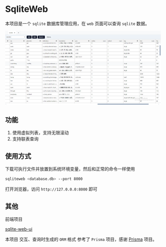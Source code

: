 # SqliteWeb

本项目是一个 `sqlite` 数据库管理应用，在 `web` 页面可以查询 `sqlite` 数据。

![截图](./assets/v0.1.0.preview.png)

## 功能

1. 使用虚拟列表，支持无限滚动
2. 支持联表查询

## 使用方式

下载可执行文件并放置到系统环境变量，然后和正常的命令一样使用
<!-- download the execuable file, and save it filepath to your system PATH, then using like other command -->

```bash
sqliteweb <database.db> --port 8000
```

打开浏览器，访问 `http://127.0.0.0:8000` 即可
<!-- open the browser, visit `http://127.0.0.0:8000` -->

## 其他

前端项目
<!-- frontend project -->
[sqlite-web-ui](https://github.com/ltaoo/sqlite-web-ui)

本项目 交互、查询时生成的 `ORM` 格式 参考了 `Prisma` 项目，感谢 [Prisma](https://github.com/prisma/prisma) 项目。
<!-- This project's interactions were inspired by Prisma. Thanks to Prisma. -->
